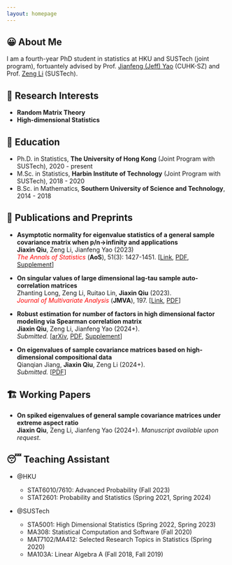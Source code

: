 ```yaml
---
layout: homepage
---
```


## 😀 About Me

I am a fourth-year PhD student in statistics at HKU and SUSTech (joint program), fortuantely advised by Prof. [Jianfeng (Jeff) Yao](https://jianfengyao.wordpress.com/) (CUHK-SZ) and Prof. [Zeng Li](https://sites.google.com/site/zenglihku/zeng-li-%E6%9D%8E%E6%9B%BE) (SUSTech). 

## 🧐 Research Interests

- **Random Matrix Theory** 
- **High-dimensional Statistics** 

## 🏫 Education

- Ph.D. in Statistics, **The University of Hong Kong** (Joint Program with SUSTech), 2020 - present
- M.Sc. in Statistics, **Harbin Institute of Technology** (Joint Program with SUSTech), 2018 - 2020
- B.Sc. in Mathematics, **Southern University of Science and Technology**, 2014 - 2018

## 📝 Publications and Preprints

- **Asymptotic normality for eigenvalue statistics of a general sample covariance matrix when p/n->infinity and applications**\
  **Jiaxin Qiu**, Zeng Li, Jianfeng Yao (2023)\
  <span style="color:red">*The Annals of Statistics* </span> (**AoS**), 51(3): 1427-1451. [[Link](https://doi.org/10.1214/23-AOS2300), [PDF](/assets/files/papers/2023-AoS-main.pdf), [Supplement](/assets/files/papers/2023-AoS-supp.pdf)]

- **On singular values of large dimensional lag-tau sample auto-correlation matrices**\
  Zhanting Long, Zeng Li, Ruitao Lin, **Jiaxin Qiu** (2023).\
  <span style="color:red">*Journal of Multivariate Analysis*</span> (**JMVA**), 197. [[Link](https://doi.org/10.1016/j.jmva.2023.105205), [PDF](/assets/files/papers/2023-JMVA.pdf)]

- **Robust estimation for number of factors in high dimensional factor modeling via Spearman correlation matrix**\
  **Jiaxin Qiu**, Zeng Li, Jianfeng Yao (2024+).\
  *Submitted.* [[arXiv](https://arxiv.org/abs/2309.00870), [PDF](/assets/files/papers/2023-Spearman-main.pdf), [Supplement](/assets/files/papers/2023-Spearman-supp.pdf)] 
  
- **On eigenvalues of sample covariance matrices based on high-dimensional compositional data**\
  Qianqian Jiang, **Jiaxin Qiu**, Zeng Li (2024+).\
  *Submitted.* [[PDF](/assets/files/papers/2023-CoDA.pdf)] 

## 🏗️ Working Papers

- **On spiked eigenvalues of general sample covariance matrices under extreme aspect ratio**\
  **Jiaxin Qiu**, Zeng Li, Jianfeng Yao (2024+). *Manuscript available upon request*.

## 😴 Teaching Assistant 

- @HKU
  - STAT6010/7610: Advanced Probability (Fall 2023)
  - STAT2601: Probability and Statistics (Spring 2021, Spring 2024)

- @SUSTech
  - STA5001: High Dimensional Statistics (Spring 2022, Spring 2023)
  - MA308: Statistical Computation and Software (Fall 2020)
  - MAT7102/MA412: Selected Research Topics in Statistics (Spring 2020)
  - MA103A: Linear Algebra A (Fall 2018, Fall 2019)

